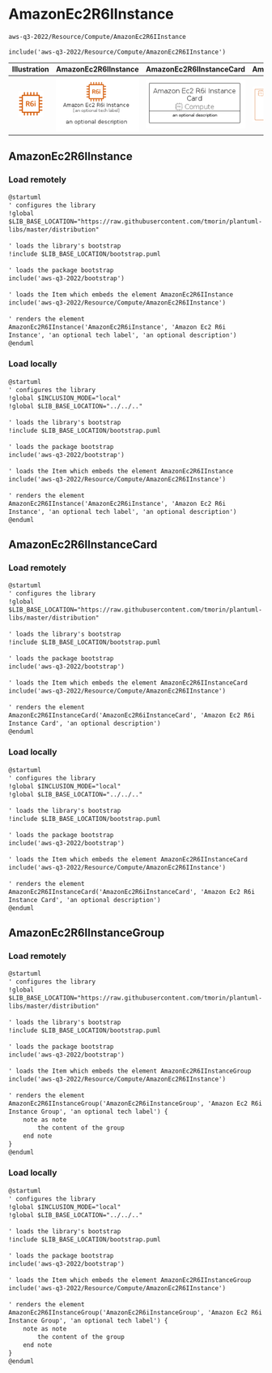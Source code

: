 # AmazonEc2R6IInstance


```text
aws-q3-2022/Resource/Compute/AmazonEc2R6IInstance
```

```text
include('aws-q3-2022/Resource/Compute/AmazonEc2R6IInstance')
```



| Illustration | AmazonEc2R6IInstance | AmazonEc2R6IInstanceCard | AmazonEc2R6IInstanceGroup |
| :---: | :---: | :---: | :---: |
| ![illustration for Illustration](../../../aws-q3-2022/Resource/Compute/AmazonEc2R6IInstance.png) | ![illustration for AmazonEc2R6IInstance](../../../aws-q3-2022/Resource/Compute/AmazonEc2R6IInstance.Local.png) | ![illustration for AmazonEc2R6IInstanceCard](../../../aws-q3-2022/Resource/Compute/AmazonEc2R6IInstanceCard.Local.png) | ![illustration for AmazonEc2R6IInstanceGroup](../../../aws-q3-2022/Resource/Compute/AmazonEc2R6IInstanceGroup.Local.png) |




## AmazonEc2R6IInstance

### Load remotely
```plantuml
@startuml
' configures the library
!global $LIB_BASE_LOCATION="https://raw.githubusercontent.com/tmorin/plantuml-libs/master/distribution"

' loads the library's bootstrap
!include $LIB_BASE_LOCATION/bootstrap.puml

' loads the package bootstrap
include('aws-q3-2022/bootstrap')

' loads the Item which embeds the element AmazonEc2R6IInstance
include('aws-q3-2022/Resource/Compute/AmazonEc2R6IInstance')

' renders the element
AmazonEc2R6IInstance('AmazonEc2R6iInstance', 'Amazon Ec2 R6i Instance', 'an optional tech label', 'an optional description')
@enduml
```

### Load locally
```plantuml
@startuml
' configures the library
!global $INCLUSION_MODE="local"
!global $LIB_BASE_LOCATION="../../.."

' loads the library's bootstrap
!include $LIB_BASE_LOCATION/bootstrap.puml

' loads the package bootstrap
include('aws-q3-2022/bootstrap')

' loads the Item which embeds the element AmazonEc2R6IInstance
include('aws-q3-2022/Resource/Compute/AmazonEc2R6IInstance')

' renders the element
AmazonEc2R6IInstance('AmazonEc2R6iInstance', 'Amazon Ec2 R6i Instance', 'an optional tech label', 'an optional description')
@enduml
```

## AmazonEc2R6IInstanceCard

### Load remotely
```plantuml
@startuml
' configures the library
!global $LIB_BASE_LOCATION="https://raw.githubusercontent.com/tmorin/plantuml-libs/master/distribution"

' loads the library's bootstrap
!include $LIB_BASE_LOCATION/bootstrap.puml

' loads the package bootstrap
include('aws-q3-2022/bootstrap')

' loads the Item which embeds the element AmazonEc2R6IInstanceCard
include('aws-q3-2022/Resource/Compute/AmazonEc2R6IInstance')

' renders the element
AmazonEc2R6IInstanceCard('AmazonEc2R6iInstanceCard', 'Amazon Ec2 R6i Instance Card', 'an optional description')
@enduml
```

### Load locally
```plantuml
@startuml
' configures the library
!global $INCLUSION_MODE="local"
!global $LIB_BASE_LOCATION="../../.."

' loads the library's bootstrap
!include $LIB_BASE_LOCATION/bootstrap.puml

' loads the package bootstrap
include('aws-q3-2022/bootstrap')

' loads the Item which embeds the element AmazonEc2R6IInstanceCard
include('aws-q3-2022/Resource/Compute/AmazonEc2R6IInstance')

' renders the element
AmazonEc2R6IInstanceCard('AmazonEc2R6iInstanceCard', 'Amazon Ec2 R6i Instance Card', 'an optional description')
@enduml
```

## AmazonEc2R6IInstanceGroup

### Load remotely
```plantuml
@startuml
' configures the library
!global $LIB_BASE_LOCATION="https://raw.githubusercontent.com/tmorin/plantuml-libs/master/distribution"

' loads the library's bootstrap
!include $LIB_BASE_LOCATION/bootstrap.puml

' loads the package bootstrap
include('aws-q3-2022/bootstrap')

' loads the Item which embeds the element AmazonEc2R6IInstanceGroup
include('aws-q3-2022/Resource/Compute/AmazonEc2R6IInstance')

' renders the element
AmazonEc2R6IInstanceGroup('AmazonEc2R6iInstanceGroup', 'Amazon Ec2 R6i Instance Group', 'an optional tech label') {
    note as note
        the content of the group
    end note
}
@enduml
```

### Load locally
```plantuml
@startuml
' configures the library
!global $INCLUSION_MODE="local"
!global $LIB_BASE_LOCATION="../../.."

' loads the library's bootstrap
!include $LIB_BASE_LOCATION/bootstrap.puml

' loads the package bootstrap
include('aws-q3-2022/bootstrap')

' loads the Item which embeds the element AmazonEc2R6IInstanceGroup
include('aws-q3-2022/Resource/Compute/AmazonEc2R6IInstance')

' renders the element
AmazonEc2R6IInstanceGroup('AmazonEc2R6iInstanceGroup', 'Amazon Ec2 R6i Instance Group', 'an optional tech label') {
    note as note
        the content of the group
    end note
}
@enduml
```

